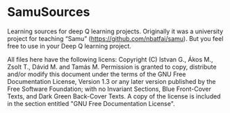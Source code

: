 # SamuSources
Learning sources for deep Q learning projects.
Originally it was a university project for teaching “Samu” (https://github.com/nbatfai/samu).
But you feel free to use in your Deep Q learning project.

All files here have the following licens:
    Copyright (C) Istvan G., Ákos M., Zsolt T., Dávid M. and Tamás M.
    Permission is granted to copy, distribute and/or modify this document
    under the terms of the GNU Free Documentation License, Version 1.3
    or any later version published by the Free Software Foundation;
    with no Invariant Sections, Blue Front-Cover Texts, and Dark Green Back-Cover Texts.
    A copy of the license is included in the section entitled "GNU
    Free Documentation License".

